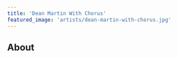 ```yaml
---
title: 'Dean Martin With Chorus'
featured_image: 'artists/dean-martin-with-chorus.jpg'
---
```


## About



